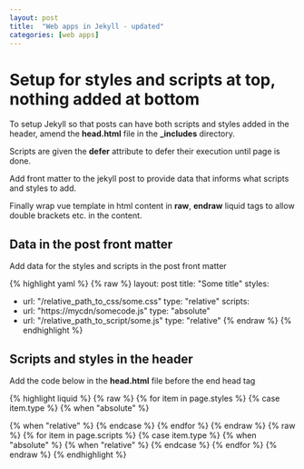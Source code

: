 ```yaml
---
layout: post
title:  "Web apps in Jekyll - updated"
categories: [web apps]
---
```


# Setup for styles and scripts at top, nothing added at bottom

To setup Jekyll so that posts can have both scripts and styles added in the header, 
amend the __head.html__ file in the **_includes** directory.

Scripts are given the __defer__ attribute to defer their execution until page is done.

Add front matter to the jekyll post to provide data that informs what scripts and styles to add.

Finally wrap vue template in html content in __raw__, __endraw__ liquid tags to allow double brackets
etc. in the content.

## Data in the post front matter

Add data for the styles and scripts in the post front matter

{% highlight yaml %}
{% raw %}
layout: post
title:  "Some title"
styles:
  - url: "/relative_path_to_css/some.css"
    type: "relative"
scripts: 
  - url: "https://mycdn/somecode.js"
    type: "absolute"
  - url: "/relative_path_to_script/some.js"
    type: "relative"
{% endraw %}
{% endhighlight %}

## Scripts and styles in the header

Add the code below in the __head.html__ file before the end head tag

{% highlight liquid %}
{% raw %}
  {% for item in page.styles %}
  {% case item.type %}
  {% when "absolute" %}
  <link rel="stylesheet" href="{{ item.url }}">
  {% when "relative" %}
  <link rel="stylesheet" href="{{ item.url | relative_url }}">
  {% endcase %}
  {% endfor %}
{% endraw %}
{% raw %}
  {% for item in page.scripts %}
  {% case item.type %}
  {% when "absolute" %}
  <script defer src="{{ item.url }}"></script>
  {% when "relative" %}
  <script defer src="{{ item.url | relative_url }}"></script>
  {% endcase %}
  {% endfor %}
{% endraw %}
{% endhighlight %}